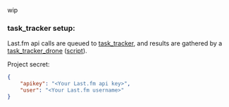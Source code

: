 wip


### task_tracker setup:

Last.fm api calls are queued to [task_tracker](https://github.com/simon987/task_tracker/),
 and results are gathered by a [task_tracker_drone](https://github.com/simon987/task_tracker_drone/) 
 ([script](https://git.simon987.net/drone/last.fm/src/master/run)).


Project secret:
```json
{
	"apikey": "<Your Last.fm api key>",
	"user": "<Your Last.fm username>"
}
```
